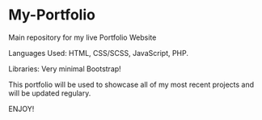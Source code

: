 # My-Portfolio
Main repository for my live Portfolio Website

Languages Used: 
HTML, CSS/SCSS, JavaScript, PHP.

Libraries:
Very minimal Bootstrap! 

This portfolio will be used to showcase all of my most recent projects and will be updated regulary.


ENJOY!
